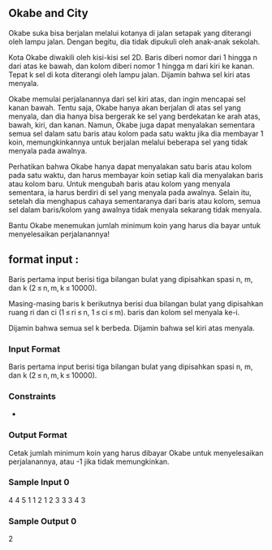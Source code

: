 ## Okabe and City
Okabe suka bisa berjalan melalui kotanya di jalan setapak yang diterangi oleh lampu jalan. Dengan begitu, dia tidak dipukuli oleh anak-anak sekolah.

Kota Okabe diwakili oleh kisi-kisi sel 2D. Baris diberi nomor dari 1 hingga n dari atas ke bawah, dan kolom diberi nomor 1 hingga m dari kiri ke kanan. Tepat k sel di kota diterangi oleh lampu jalan. Dijamin bahwa sel kiri atas menyala.

Okabe memulai perjalanannya dari sel kiri atas, dan ingin mencapai sel kanan bawah. Tentu saja, Okabe hanya akan berjalan di atas sel yang menyala, dan dia hanya bisa bergerak ke sel yang berdekatan ke arah atas, bawah, kiri, dan kanan. Namun, Okabe juga dapat menyalakan sementara semua sel dalam satu baris atau kolom pada satu waktu jika dia membayar 1 koin, memungkinkannya untuk berjalan melalui beberapa sel yang tidak menyala pada awalnya.

Perhatikan bahwa Okabe hanya dapat menyalakan satu baris atau kolom pada satu waktu, dan harus membayar koin setiap kali dia menyalakan baris atau kolom baru. Untuk mengubah baris atau kolom yang menyala sementara, ia harus berdiri di sel yang menyala pada awalnya. Selain itu, setelah dia menghapus cahaya sementaranya dari baris atau kolom, semua sel dalam baris/kolom yang awalnya tidak menyala sekarang tidak menyala.

Bantu Okabe menemukan jumlah minimum koin yang harus dia bayar untuk menyelesaikan perjalanannya!

## format input :
Baris pertama input berisi tiga bilangan bulat yang dipisahkan spasi n, m, dan k (2 ≤ n, m, k ≤ 10000).

Masing-masing baris k berikutnya berisi dua bilangan bulat yang dipisahkan ruang ri dan ci (1 ≤ ri ≤ n, 1 ≤ ci ≤ m). baris dan kolom sel menyala ke-i.

Dijamin bahwa semua sel k berbeda. Dijamin bahwa sel kiri atas menyala.

### Input Format
Baris pertama input berisi tiga bilangan bulat yang dipisahkan spasi n, m, dan k (2 ≤ n, m, k ≤ 10000).

### Constraints
-

### Output Format
Cetak jumlah minimum koin yang harus dibayar Okabe untuk menyelesaikan perjalanannya, atau -1 jika tidak memungkinkan.

### Sample Input 0
4 4 5
1 1
2 1
2 3
3 3
4 3

### Sample Output 0
2